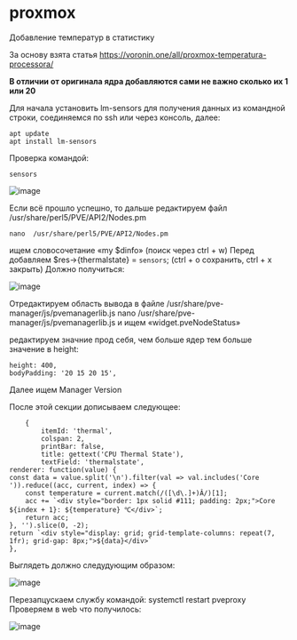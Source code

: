 # proxmox
Добавление температур в статистику

За основу взята статья https://voronin.one/all/proxmox-temperatura-processora/

 **В отличии от оригинала ядра добавляются сами не важно сколько их 1 или 20**

Для начала установить lm-sensors для получения данных из командной строки, соединяемся по ssh или через консоль, далее:

	apt update
	apt install lm-sensors
  
Проверка командой:

	sensors
  
  ![image](https://github.com/user-attachments/assets/f4a68fde-55a3-4caa-969b-fe958a4d17d2)

Если всё прошло успешно, то дальше редактируем файл  /usr/share/perl5/PVE/API2/Nodes.pm

	nano  /usr/share/perl5/PVE/API2/Nodes.pm
  
ищем словосочетание «my $dinfo» (поиск через ctrl + w)
Перед добавляем $res->{thermalstate} = `sensors`; (ctrl + o сохранить, ctrl + x закрыть) Должно получиться:

![image](https://github.com/user-attachments/assets/659ee4e6-65b0-4535-9ebc-ecea0df9b36e)

Отредактируем область вывода в файле /usr/share/pve-manager/js/pvemanagerlib.js
  nano /usr/share/pve-manager/js/pvemanagerlib.js
и ищем «widget.pveNodeStatus»

редактируем значние прод себя, чем больше ядер тем больше значение в height:

    height: 400,
    bodyPadding: '20 15 20 15',
Далее ищем Manager Version

После этой секции дописываем следующее:

        {
            itemId: 'thermal',
            colspan: 2,
            printBar: false,
            title: gettext('CPU Thermal State'),
            textField: 'thermalstate',
	renderer: function(value) {
	const data = value.split('\n').filter(val => val.includes('Core ')).reduce((acc, current, index) => {
    	const temperature = current.match(/([\d\.]+)Â/)[1];
    	acc += `<div style="border: 1px solid #111; padding: 2px;">Core ${index + 1}: ${temperature} ℃</div>`;
    	return acc;
  	}, '').slice(0, -2);
	return `<div style="display: grid; grid-template-columns: repeat(7, 1fr); grid-gap: 8px;">${data}</div>`
	},
 
Выглядеть должно следудующим образом:

![image](https://github.com/user-attachments/assets/7eb1474b-d9bb-42e1-a3fb-569448ff9f69)


Перезапцускаем службу командой:
	systemctl restart pveproxy
Проверяем в web что получилось:

![image](https://github.com/user-attachments/assets/59a15a4c-c317-47a7-9ef5-f481d16705c4)

